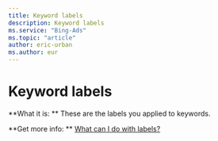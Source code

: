 ```yaml
---
title: Keyword labels
description: Keyword labels
ms.service: "Bing-Ads"
ms.topic: "article"
author: eric-urban
ms.author: eur
---
```


# Keyword labels

**What it is: **   These are the labels you applied to keywords.

**Get more info: **    [What can I do with labels?](../hlp_BA_CONC_Labels.md)


